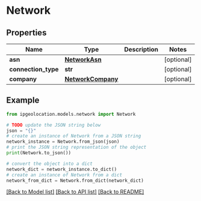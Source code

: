 # Network


## Properties

Name | Type | Description | Notes
------------ | ------------- | ------------- | -------------
**asn** | [**NetworkAsn**](NetworkAsn.md) |  | [optional] 
**connection_type** | **str** |  | [optional] 
**company** | [**NetworkCompany**](NetworkCompany.md) |  | [optional] 

## Example

```python
from ipgeolocation.models.network import Network

# TODO update the JSON string below
json = "{}"
# create an instance of Network from a JSON string
network_instance = Network.from_json(json)
# print the JSON string representation of the object
print(Network.to_json())

# convert the object into a dict
network_dict = network_instance.to_dict()
# create an instance of Network from a dict
network_from_dict = Network.from_dict(network_dict)
```
[[Back to Model list]](../README.md#documentation-for-models) [[Back to API list]](../README.md#documentation-for-api-endpoints) [[Back to README]](../README.md)


